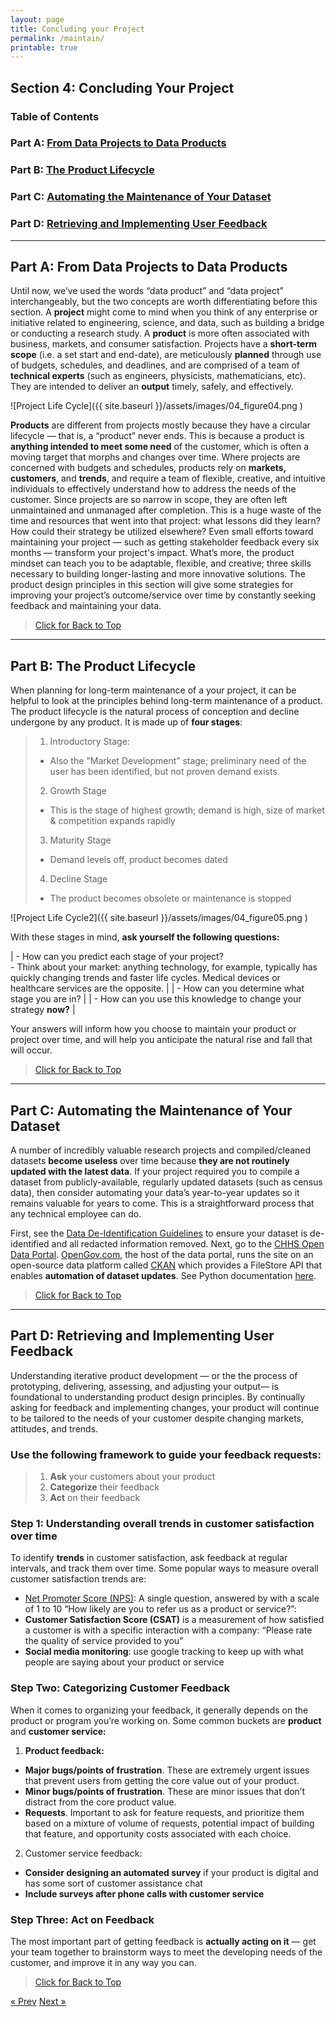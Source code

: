 ```yaml
---
layout: page
title: Concluding your Project
permalink: /maintain/
printable: true
---
```

## Section 4: Concluding Your Project

<a name="top_4"></a>
### Table of Contents
###   Part A: [From Data Projects to Data Products](#projects)
###   Part B: [The Product Lifecycle](#lifecycle)
###   Part C: [Automating the Maintenance of Your Dataset](#automate)
###   Part D: [Retrieving and Implementing User Feedback](#feedback)

___

## <a name="projects"></a> Part A: From Data Projects to Data Products 

  Until now,  we’ve used the words “data product” and “data project” interchangeably, but the two concepts are worth differentiating before this section. A **project** might come to mind when you think of any enterprise or initiative related to engineering, science, and data, such as building a bridge  or conducting a research study. A **product** is more often associated with business, markets, and consumer satisfaction.
  Projects have a **short-term scope** (i.e. a set start and end-date), are meticulously **planned** through use of budgets, schedules, and deadlines, and are comprised of a team of **technical experts** (such as engineers, physicists, mathematicians, etc). They are intended to deliver an **output** timely, safely, and effectively.

![Project Life Cycle]({{ site.baseurl }}/assets/images/04_figure04.png )

  **Products** are different from projects mostly because they have a circular lifecycle — that is, a “product” never ends.  This is because a product is **anything intended to meet some need** of the customer, which is often a moving target that morphs and changes over time. Where projects are concerned with budgets and schedules, products rely on **markets, customers**, and **trends**, and require a team of flexible, creative, and intuitive individuals to effectively understand how to address the needs of the customer. 
  Since projects are so narrow in scope, they are often left unmaintained and unmanaged after completion. This is a huge waste of the time and resources that went into that project: what lessons did they learn? How could their strategy be utilized elsewhere? Even small efforts toward maintaining your project — such as getting stakeholder feedback every six months — transform your project's impact.
  What’s more, the product mindset can teach you to be adaptable, flexible, and creative; three skills necessary to building longer-lasting and more innovative solutions. The product design principles in this section will give some strategies for improving your project’s outcome/service over time by constantly seeking feedback and maintaining your data. 

>[Click for Back to Top](#top_4)

___

## <a name="lifecycle"></a> Part B: The Product Lifecycle

When planning for long-term maintenance of a your project, it can be helpful to look at the principles behind long-term maintenance of a product. The product lifecycle is the natural process of conception and decline undergone by any product. It is made up of **four stages**:

>1. Introductory Stage:
>  * Also the "Market Development” stage; preliminary need of the user has been identified, but not proven demand exists
>2. Growth Stage
>  * This is the stage of highest growth; demand is high, size of market & competition expands rapidly
>3. Maturity Stage
>  * Demand levels off, product becomes dated
>4. Decline Stage
>  * The product becomes obsolete or maintenance is stopped

![Project Life Cycle2]({{ site.baseurl }}/assets/images/04_figure05.png )

With these stages in mind, **ask yourself the following questions:**

| - How can you predict each stage of your project?<br /> - Think about your market: anything technology, for example, typically has quickly changing trends and faster life cycles. Medical devices or healthcare services are the opposite. |
| - How can you determine what stage you are in? |
| - How can you use this knowledge to change your strategy **now?** |

Your answers will inform how you choose to maintain your product or project over time, and will help you anticipate the natural rise and fall that will occur. 

>[Click for Back to Top](#top_4)

___

## <a name="automate"></a> Part C: Automating the Maintenance of Your Dataset

A number of incredibly valuable research projects and compiled/cleaned datasets **become useless** over time because **they are not routinely updated with the latest data**. If your project required you to compile a dataset from publicly-available, regularly updated datasets (such as census data), then consider automating your data’s year-to-year updates so it remains  valuable for years to come. This is a straightforward process that any technical employee can do.

  First, see the [Data De-Identification Guidelines](https://chhsdata.github.io/dataplaybook/documents/CHHS-DDG-V1.0-092316.pdf) to ensure your dataset is de-identified and all redacted information removed. Next, go to the [CHHS Open Data Portal](https://data.chhs.ca.gov/). [OpenGov.com](OpenGov.com), the host of the data portal, runs the site on an open-source data platform called [CKAN](ckan.org) which provides a FileStore API that enables **automation of dataset updates**. See Python documentation [here](https://docs.ckan.org/en/latest/maintaining/filestore.html#filestore-api).

>[Click for Back to Top](#top_4)

___

## <a name="feedback"></a> Part D: Retrieving and Implementing User Feedback

Understanding iterative product development — or the the process of prototyping, delivering, assessing, and adjusting your output— is foundational to understanding product design principles. By continually asking for feedback and implementing changes, your product will continue to be tailored to the needs of  your customer despite changing markets, attitudes, and trends. 

### Use the following framework to guide your feedback requests:

>1. **Ask** your customers about your product
>2. **Categorize** their feedback
>3. **Act** on their feedback

### Step 1: Understanding overall trends in customer satisfaction over time

To identify **trends** in customer satisfaction, ask feedback at regular intervals, and track them over time. 
Some popular ways to measure overall customer satisfaction trends are:
* [Net Promoter Score (NPS)](https://blog.hubspot.com/customer-success/what-is-nps): A single question, answered by with a scale of 1 to 10 “How likely are you to refer us as a product or service?”:
* **Customer Satisfaction Score (CSAT)** is a measurement of how satisfied a customer is with a specific interaction with a company: “Please rate the quality of service provided to you”
* **Social media monitoring**: use google tracking to keep up with what people are saying about your product or service

### Step Two: Categorizing Customer Feedback

When it comes to organizing your feedback, it generally depends on the product or program you’re working on. Some common buckets are **product** and **customer service:**

1. **Product feedback:**
  * **Major bugs/points of frustration**. These are extremely urgent issues that prevent users from getting the core value out of your product.
  * **Minor bugs/points of frustration**. These are minor issues that don’t distract from the core product value.
  * **Requests**. Important to ask for feature requests, and prioritize them based on a mixture of volume of requests, potential impact of building that feature, and opportunity costs associated with each choice.
2. Customer service feedback:
  * **Consider designing an automated survey** if your product is digital and has some sort of customer assistance chat
  * **Include surveys after phone calls with customer service**

### Step Three: Act on Feedback

The most important part of getting feedback is **actually acting on it** — get your team together to brainstorm ways to meet the developing needs of the customer, and improve it in any way you can. 

>[Click for Back to Top](#top_4)

<!-- Pagination -->
<div class="pagination">
  <a class="pagination-item older" href="{{ site.baseurl }}/communicate">&laquo; Prev</a>
  <a class="pagination-item newer" href="{{ site.baseurl }}/resource_library">Next &raquo;</a>
</div>
